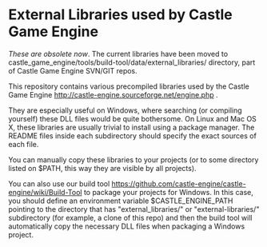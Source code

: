 # External Libraries used by Castle Game Engine

*These are obsolete now*. The current libraries have been moved to castle_game_engine/tools/build-tool/data/external_libraries/ directory, part of Castle Game Engine SVN/GIT repos.

This repository contains various precompiled libraries used by the Castle Game Engine http://castle-engine.sourceforge.net/engine.php .

They are especially useful on Windows, where searching (or compiling yourself) these DLL files would be quite bothersome. On Linux and Mac OS X, these libraries are usually trivial to install using a package manager. The README files inside each subdirectory should specify the exact sources of each file.

You can manually copy these libraries to your projects (or to some directory listed on $PATH, this way they are visible by all projects).

You can also use our build tool https://github.com/castle-engine/castle-engine/wiki/Build-Tool to package your projects for Windows. In this case, you should define an environment variable $CASTLE_ENGINE_PATH pointing to the directory that has "external_libraries/" or "external-libraries/" subdirectory (for example, a clone of this repo) and then the build tool will automatically copy the necessary DLL files when packaging a Windows project.

